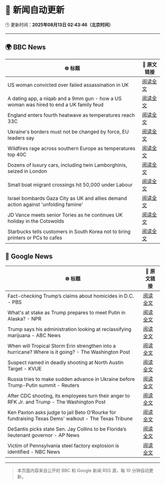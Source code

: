 # 🧠 新闻自动更新

🕒 更新时间：**2025年08月13日 02:43:46（北京时间）**

---

## 🌍 BBC News

| 🌐 标题 | 🔗 原文链接 |
|--------|-------------|
| US woman convicted over failed assassination in UK | [阅读全文](https://www.bbc.com/news/articles/c4gj87jxg78o?at_medium=RSS&at_campaign=rss) |
| A dating app, a niqab and a 9mm gun - how a US woman was hired to end a UK family feud | [阅读全文](https://www.bbc.com/news/articles/cn72x5p8801o?at_medium=RSS&at_campaign=rss) |
| England enters fourth heatwave as temperatures reach 33C | [阅读全文](https://www.bbc.com/news/articles/czerrzdewzxo?at_medium=RSS&at_campaign=rss) |
| Ukraine's borders must not be changed by force, EU leaders say | [阅读全文](https://www.bbc.com/news/articles/clyrlvwx9rgo?at_medium=RSS&at_campaign=rss) |
| Wildfires rage across southern Europe as temperatures top 40C | [阅读全文](https://www.bbc.com/news/articles/cdd3my4e0pqo?at_medium=RSS&at_campaign=rss) |
| Dozens of luxury cars, including twin Lamborghinis, seized in London | [阅读全文](https://www.bbc.com/news/articles/cp948xjkpkdo?at_medium=RSS&at_campaign=rss) |
| Small boat migrant crossings hit 50,000 under Labour | [阅读全文](https://www.bbc.com/news/articles/c8e1xkwd74wo?at_medium=RSS&at_campaign=rss) |
| Israel bombards Gaza City as UK and allies demand action against 'unfolding famine' | [阅读全文](https://www.bbc.com/news/articles/clyj0dd0qj9o?at_medium=RSS&at_campaign=rss) |
| JD Vance meets senior Tories as he continues UK holiday in the Cotswolds | [阅读全文](https://www.bbc.com/news/articles/cx29n78gg0vo?at_medium=RSS&at_campaign=rss) |
| Starbucks tells customers in South Korea not to bring printers or PCs to cafes | [阅读全文](https://www.bbc.com/news/articles/c207v3q9w08o?at_medium=RSS&at_campaign=rss) |

## 📰 Google News

| 🌐 标题 | 🔗 原文链接 |
|--------|-------------|
| Fact-checking Trump’s claims about homicides in D.C. - PBS | [阅读全文](https://news.google.com/rss/articles/CBMikgFBVV95cUxOei1JS24wVS1DNUtQcUl6Q0tXY21YNUY1SldPanAxdGhqVW1yX3g1UnJ3aTNXM1BsSDZvTXZhbkxJV20xQUJFZ1NQMUx4ODZUelJrYWNmNUp1dmJfNTFOcGtMQk5PaG95MmVnWDhZQmViZy1hbTV3MkI4b0N2ZS1TRjFCUTJJMUo4eHRWWE5JdEhVdw?oc=5) |
| What's at stake as Trump prepares to meet Putin in Alaska? - NPR | [阅读全文](https://news.google.com/rss/articles/CBMikgFBVV95cUxPV3FhSkhGSnJKcWhiU25WMDRoUHNTX3dwLURZakUwUDVOVHBRTmtWcDU0Y0dfRmdWZ28xbWNTcUlOWjFUaHYzb2xmUU9qeGpBWVRCVDAxc3hibW95dHNNN0JnSEJJOWUyS1QyRW9Idy1VTU9wb0V6LVk0N0VlZXdoSG5BRTcyWDd3YnIzR2x3OVVaZw?oc=5) |
| Trump says his administration looking at reclassifying marijuana - ABC News | [阅读全文](https://news.google.com/rss/articles/CBMimwFBVV95cUxNd2RSazNmbEI5Q3B2NmtNS3VfR1FfT1UzOGZXVVh4TmVXRklYRjBQczZGQVRLbjZXaHBORXhOMFZ4RENfeFNYMlA2YjB4VlZmSUdSTDk0bHdkRUxkMm1nbmxKeTZUaGUxWHJUQUJHalU1MnpZeHduZng1T0Q3ajJpV0JrU1RfSjlMSHkyWF9EYnk0OHgySG9pNXM3VdIBoAFBVV95cUxNYnhNZjZLeklsYUFKLS1INmJXQnVNLWFqYlFETWd3YVdwb3JnWlFvZlE5cWJ2bXRZdHZFNkNKWTdFNDNvcFc1eFBhdnZYaFV2VnNvODgxXzYyX08tSkpHQVRPcV8zbmNYd0RBNF9iUUZnTG9USjBGWnhGSUxoUjFqcUJCaW1CRkpXS2s1OE5BSzJCOTV4ZzBJVl9nbU5UMVdL?oc=5) |
| When will Tropical Storm Erin strengthen into a hurricane? Where is it going? - The Washington Post | [阅读全文](https://news.google.com/rss/articles/CBMimgFBVV95cUxQQjJkTDRmVHl0Zkk0eFlPWEZXbE9sSjZjQ081NzEydE9NWFQyXy1PWExqdWZrb3NVM2o3dmdMNnZzanI2WmNxc1dPTVJqd05PSDZTWk5GQ0ZnaENNTENZaGxrYzhNWUpXVFNXelFGd3otSFc4VnJBNVNMcFY2YWNBRkxUc19ZQ3lXMFRqUnlwWWlqQXdZdXhZenNR?oc=5) |
| Suspect named in deadly shooting at North Austin Target - KVUE | [阅读全文](https://news.google.com/rss/articles/CBMiugFBVV95cUxPVnpHRENZX2ZsSkRGMTZGQUZiZkhZQW5BQzVDNE1rNUNYRmpvWng0Um4tVzZDZVI2WkRqMmZ2S2tqU3ZPMVZnR0hhSlg4NmZLRUVVa09aZjdENnVNdjRuZ3dFOFpLQV9Ed041WHRULTNTME5EOXJOVGxBQkd5eF9BTkNVQlgzUEo0S0huQURmSDJpU05zV1FmVGlhSmhpS2lSLWFGRlBObVpqcVRYeGNPOG9kT3YzR2pScHc?oc=5) |
| Russia tries to make sudden advance in Ukraine before Trump-Putin summit - Reuters | [阅读全文](https://news.google.com/rss/articles/CBMitgFBVV95cUxOcHNDOTJMLWZwN181VzM5aVZyWl94ZGg5ejJrVEcyNnZpUWJ4Q3F0dktuNVRsNWx0cFF4Y3FKMHBxTm1XQjd4aU1vU1lkT2E0RURwb01ZRm9ESmRwSWpNQlFoQk9rclZ1dkxLNHhtLVk0ZFVNazByaF9Rb0tjRUxhVWtIVHo2b2ZZQjJsQ3hoZVJRdU9aWWtZZ3hHQ0VNV05qNFppQlNrRkphdlRLRnh1aVZUMnJrZw?oc=5) |
| After CDC shooting, its employees turn their anger to RFK Jr. and Trump - The Washington Post | [阅读全文](https://news.google.com/rss/articles/CBMiigFBVV95cUxPSTV1U3NtdmJselozWHdqU2NBV1RCWndYYkFKV01LamQ2dzk3OEV3WWRpTWNlY2Z0V005Z0FMd2haclNsU215Skd0cllXSkwtNElOVWd4eDYzcF9kN3RZcTIzWjQxUXE2SVFkVUlXUlRQZkE2QzRjR21BRjVrcDhzTTVEVlViVmdmR3c?oc=5) |
| Ken Paxton asks judge to jail Beto O’Rourke for fundraising Texas Dems' walkout - The Texas Tribune | [阅读全文](https://news.google.com/rss/articles/CBMikAFBVV95cUxNckpFMTE1dHpDN0pKX0VOQUpUcENWcU8xVElFUFpJOTN5OV9BVWtMVmZUaW8tai14MWV2ZzUtNVZpbXlvRHd5czlxOWc5dXY4bUhDZm1MNWh5bHZJVWJ3VHA0eEJvR081NVdSMzBwd0dsQm40azhZOTlwaW12a0ZqY1BaMjJ6Rm1Jei1USXNZLUE?oc=5) |
| DeSantis picks state Sen. Jay Collins to be Florida’s lieutenant governor - AP News | [阅读全文](https://news.google.com/rss/articles/CBMivAFBVV95cUxORkRud19Ed2dmbUczYThIYjhTU21PbnhfRUNSQzBIYjQ0RVJLN3ZmaUNGUElCRDVmSzRXTGlQekNGSW5kUGRwZW9jb3FuZFVkc1dQanNEdUZNaWJqNlJxY1dURk5DMFEwMDB2cmt6WkRZR2Q5RUlBY0N3Z0pBSDRHYlVaMG9SWFJzWXFiS0lzNmFlWHZVOXlGU0h2d1h1bHU2WXp6WlB6ZVZTdXhydGMtTkQ0Yl9UbTZjZnZxeg?oc=5) |
| Victim of Pennsylvania steel factory explosion is identified - NBC News | [阅读全文](https://news.google.com/rss/articles/CBMipAFBVV95cUxOSFBWbm5aRnVaRG9BSlkxQWVKOWZSNHdjV3VvZEpNY0VzenBxc2RXY3NMbHpvbUo1ZDlSanBVM1NWZHE3eV9wREo0SnZVNHpnRjZrY3U5alR1dUYzWHp6a25wNlkzT1VrXzFLLW1OVXc4Q2xkNHYxcjh3NVpSVHNlZXl6OFVyazl0WThyQ3hGYWpYRGc1a3EyeTh0Tmx2R3RoUGpfbdIBVkFVX3lxTE92TF9sZ2RfNjdORXFjeXc5STc5b1hnbnFmcUpBaDR0RkhFSktTRHU2N2tkbWo1Wm1Td2w0Rmd4MmtrRUtLR1dySU5sRVNrWElOS1pOTnd3?oc=5) |

---
> 本页面内容来自公开的 BBC 和 Google 新闻 RSS 源，每 10 分钟自动更新。